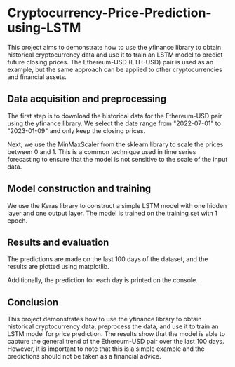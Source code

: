 # Cryptocurrency-Price-Prediction-using-LSTM
This project aims to demonstrate how to use the yfinance library to obtain historical cryptocurrency data and use it to train an LSTM model to predict future closing prices. The Ethereum-USD (ETH-USD) pair is used as an example, but the same approach can be applied to other cryptocurrencies and financial assets.

## Data acquisition and preprocessing
The first step is to download the historical data for the Ethereum-USD pair using the yfinance library. We select the date range from "2022-07-01" to "2023-01-09" and only keep the closing prices.

Next, we use the MinMaxScaler from the sklearn library to scale the prices between 0 and 1. This is a common technique used in time series forecasting to ensure that the model is not sensitive to the scale of the input data.

## Model construction and training
We use the Keras library to construct a simple LSTM model with one hidden layer and one output layer. The model is trained on the training set with 1 epoch.

## Results and evaluation
The predictions are made on the last 100 days of the dataset, and the results are plotted using matplotlib.

Additionally, the prediction for each day is printed on the console.

## Conclusion
This project demonstrates how to use the yfinance library to obtain historical cryptocurrency data, preprocess the data, and use it to train an LSTM model for price prediction. The results show that the model is able to capture the general trend of the Ethereum-USD pair over the last 100 days. However, it is important to note that this is a simple example and the predictions should not be taken as a financial advice.
